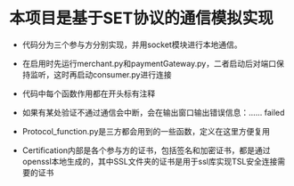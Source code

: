 # 本项目是基于SET协议的通信模拟实现

- 代码分为三个参与方分别实现，并用socket模块进行本地通信。

- 在启用时先运行merchant.py和paymentGateway.py，二者启动后对端口保持监听，这时再启动consumer.py进行连接

- 代码中每个函数作用都在开头标有注释

- 如果有某处验证不通过通信会中断，会在输出窗口输出错误信息：...... failed

- Protocol_function.py是三方都会用到的一些函数，定义在这里方便复用

- Certification内部是各个参与方的证书，包括签名和加密证书，都是通过openssl本地生成的，其中SSL文件夹的证书是用于ssl库实现TSL安全连接需要的证书
